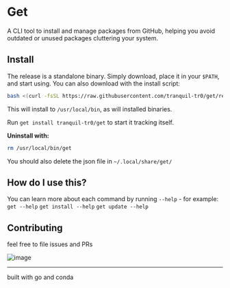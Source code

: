 # Get

A CLI tool to install and manage packages from GitHub, helping you avoid outdated or unused packages cluttering your system.

## Install

The release is a standalone binary. Simply download, place it in your `$PATH`, and start using.
You can also download with the install script:
```sh
bash <(curl -fsSL https://raw.githubusercontent.com/tranquil-tr0/get/refs/heads/main/install.sh)
```
This will install to `/usr/local/bin`, as will installed binaries.

Run `get install tranquil-tr0/get` to start it tracking itself.

**Uninstall with:**
```sh
rm /usr/local/bin/get
```
You should also delete the json file in `~/.local/share/get/`

## How do I use this?
You can learn more about each command by running `--help` - for example:
`get --help`
`get install --help`
`get update --help`

## Contributing
feel free to file issues and PRs

![image](https://github.com/user-attachments/assets/87672626-1f60-4ec5-9358-b539b8a5d79c)

---
built with go and conda

